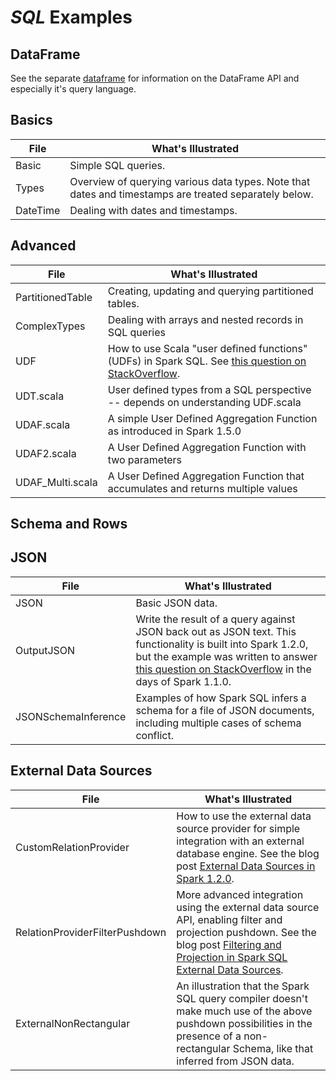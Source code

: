 # _SQL_ Examples

## DataFrame

See the separate [dataframe](../dataframe) for information on the
DataFrame API and especially it's query language.

## Basics

| File                  | What's Illustrated    |
|-----------------------|-----------------------|
| Basic | Simple SQL queries. |
| Types | Overview of querying various data types. Note that dates and timestamps are treated separately below. |
| DateTime | Dealing with dates and timestamps. |

## Advanced

| File                  | What's Illustrated    |
|-----------------------|-----------------------|
| PartitionedTable      | Creating, updating and querying partitioned tables. |
| ComplexTypes          | Dealing with arrays and nested records in SQL queries |
| UDF                   | How to use Scala "user defined functions" (UDFs) in Spark SQL. See [this question on StackOverflow](http://stackoverflow.com/questions/25031129/creating-user-defined-function-in-spark-sql). |
| UDT.scala             | User defined types from a SQL perspective -- depends on understanding UDF.scala |
| UDAF.scala            | A simple User Defined Aggregation Function as introduced in Spark 1.5.0 |
| UDAF2.scala           | A User Defined Aggregation Function with two parameters |
| UDAF_Multi.scala      | A User Defined Aggregation Function that accumulates and returns multiple values |

## Schema and Rows

## JSON

| File                  | What's Illustrated    |
|-----------------------|-----------------------|
| JSON | Basic JSON data. |
| OutputJSON | Write the result of a query against JSON back out as JSON text. This functionality is built into Spark 1.2.0, but the example was written to answer [this question on StackOverflow](http://stackoverflow.com/questions/26737251/pyspark-save-schemardd-as-json-file) in the days of Spark 1.1.0. |
| JSONSchemaInference | Examples of how Spark SQL infers a schema for a file of JSON documents, including multiple cases of schema conflict. |

## External Data Sources

| File                  | What's Illustrated    |
|-----------------------|-----------------------|
| CustomRelationProvider | How to use the external data source provider for simple integration with an external database engine. See the blog post [External Data Sources in Spark 1.2.0](http://www.river-of-bytes.com/2014/12/external-data-sources-in-spark-120.html).|
| RelationProviderFilterPushdown | More advanced integration using the external data source API, enabling filter and projection pushdown. See the blog post [Filtering and Projection in Spark SQL External Data Sources](http://www.river-of-bytes.com/2014/12/filtering-and-projection-in-spark-sql.html).|
| ExternalNonRectangular | An illustration that the Spark SQL query compiler doesn't make much use of the above pushdown possibilities in the presence of a non-rectangular Schema, like that inferred from JSON data.|
